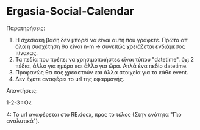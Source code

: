 # Ergasia-Social-Calendar

Παρατηρήσεις:

1. Η σχεσιακή βάση δεν μπορεί να είναι αυτή που γράφετε. Πρώτα απ όλα η συσχέτηση θα είναι n-m -> συνεπώς χρειάζεται ενδιάμεσος πίνακας.
2. Τα πεδία που πρέπει να χρησιμοποιήστεε είναι τύπου "datetime". όχι 2 πέδια, άλλο για ημέρα και άλλο για ώρα. Απλά ένα πεδίο datetime.
3. Προφανώς θα σας χρεαστούν και άλλα στοιχεία για το κάθε event.
4. Δεν έχετε αναφέρει το url της εφαρμογής.

Απαντήσεις:

1-2-3 : Οκ.

4: Το url αναφέρεται στο RE.docx, προς το τέλος (Στην ενότητα "Πιο αναλυτικά").
